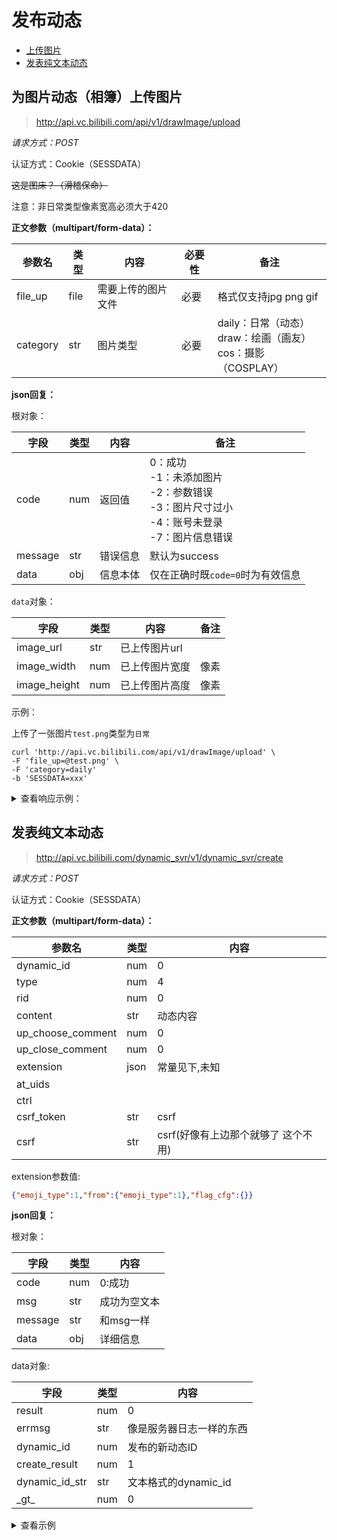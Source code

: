# 发布动态

+ [上传图片](#为图片动态（相簿）上传图片)
+ [发表纯文本动态](#发表纯文本动态)


## 为图片动态（相簿）上传图片

> http://api.vc.bilibili.com/api/v1/drawImage/upload

*请求方式：POST*

认证方式：Cookie（SESSDATA）

~~这是图床？（滑稽保命）~~

注意：非日常类型像素宽高必须大于420

**正文参数（multipart/form-data）：**

| 参数名   | 类型 | 内容               | 必要性 | 备注                                                         |
| -------- | ---- | ------------------ | ------ | ------------------------------------------------------------ |
| file_up  | file | 需要上传的图片文件 | 必要   | 格式仅支持jpg  png  gif                                      |
| category | str  | 图片类型           | 必要   | daily：日常（动态）<br />draw：绘画（画友）<br />cos：摄影（COSPLAY） |

**json回复：**

根对象：

| 字段    | 类型 | 内容     | 备注                                                         |
| ------- | ---- | -------- | ------------------------------------------------------------ |
| code    | num  | 返回值   | 0：成功 <br />-1：未添加图片<br />-2：参数错误<br />-3：图片尺寸过小<br />-4：账号未登录<br />-7：图片信息错误 |
| message | str  | 错误信息 | 默认为success                                                |
| data    | obj  | 信息本体 | 仅在正确时既`code=0`时为有效信息                             |

`data`对象：

| 字段         | 类型 | 内容           | 备注 |
| ------------ | ---- | -------------- | ---- |
| image_url | str  | 已上传图片url  |      |
| image_width  | num  | 已上传图片宽度 | 像素 |
| image_height | num  | 已上传图片高度 | 像素 |

示例：

上传了一张图片`test.png`类型为`日常`

```shell
curl 'http://api.vc.bilibili.com/api/v1/drawImage/upload' \
-F 'file_up=@test.png' \
-F 'category=daily'
-b 'SESSDATA=xxx'
```

<details>
<summary>查看响应示例：</summary>

```json
{
    "code":0,
    "message":"success",
    "data":{
     "image_url":"http:\/\/i0.hdslb.com\/bfs\/album\/13f9523efe186a8066b2d72e80283cea2437eb62.png",
        "image_width":1225,
        "image_height":850
    }
}
```

</details>


## 发表纯文本动态

> http://api.vc.bilibili.com/dynamic_svr/v1/dynamic_svr/create

*请求方式：POST*

认证方式：Cookie（SESSDATA）

**正文参数（multipart/form-data）：**

| 参数名 | 类型 | 内容 |
| --- | --- | --- |
| dynamic_id | num | 0 |
| type | num | 4 |
| rid | num | 0 |
| content | str | 动态内容 |
| up_choose_comment | num | 0 |
| up_close_comment | num | 0 |
| extension | json | 常量见下,未知 |
| at_uids | |
| ctrl | |
| csrf_token | str | csrf |
| csrf | str | csrf(好像有上边那个就够了 这个不用) |

extension参数值:
```json
{"emoji_type":1,"from":{"emoji_type":1},"flag_cfg":{}}
```

**json回复：**

根对象：

| 字段 | 类型 | 内容 |
| --- | --- | --- |
| code | num | 0:成功 |
| msg | str | 成功为空文本 |
| message | str | 和msg一样 |
| data | obj | 详细信息 |

data对象:

| 字段 | 类型 | 内容 |
| --- | --- | --- |
| result | num | 0 |
| errmsg | str | 像是服务器日志一样的东西 |
| dynamic_id | num | 发布的新动态ID |
| create_result | num | 1 |
| dynamic_id_str | str | 文本格式的dynamic_id |
| \_gt_ | num | 0 |

<details>
<summary>查看示例</summary>

```bash
curl 'https://api.vc.bilibili.com/dynamic_svr/v1/dynamic_svr/create' \
    -X POST \
    -H 'User-Agent: Mozilla/5.0 (Windows NT 10.0; Win64; x64; rv:93.0) Gecko/20100101 Firefox/93.0' \
    -H 'Content-Type: application/x-www-form-urlencoded' \
    -H 'Referer: https://t.bilibili.com/' \
    -H 'Cookie: SESSDATA=******; bili_jct=de2731532b4ab96bc8536da948932668;' \
    --data-raw 'dynamic_id=0&type=4&rid=0&content=Hello%20Bug~&up_choose_comment=0&up_close_comment=0&extension=%7B%22emoji_type%22%3A1%2C%22from%22%3A%7B%22emoji_type%22%3A1%7D%2C%22flag_cfg%22%3A%7B%7D%7D&at_uids=&ctrl=%5B%5D&csrf_token=de2731532b4ab96bc8536da948932668&csrf=de2731532b4ab96bc8536da948932668'
```

```json
{
  "code": 0,
  "msg": "",
  "message": "",
  "data": {
    "result": 0,
    "errmsg": "; Create dynamic:588320531406678918, res:0, result:1; Push create kafka:0; Push create databus:0; Register comment result:0; Add outbox result:1",
    "dynamic_id": 588320531406678918,
    "create_result": 1,
    "dynamic_id_str": "588320531406678918",
    "_gt_": 0
  }
}

```

</details>
